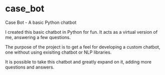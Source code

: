 # case_bot
Case Bot - A basic Python chatbot

I created this basic chatbot in Python for fun. It acts as a virtual version of me, answering a few questions. 

The purpose of the project is to get a feel for developing a custom chatbot, one without using exisiting chatbot or NLP libraries.

It is possible to take this chatbot and greatly expand on it, adding more questions and answers. 
